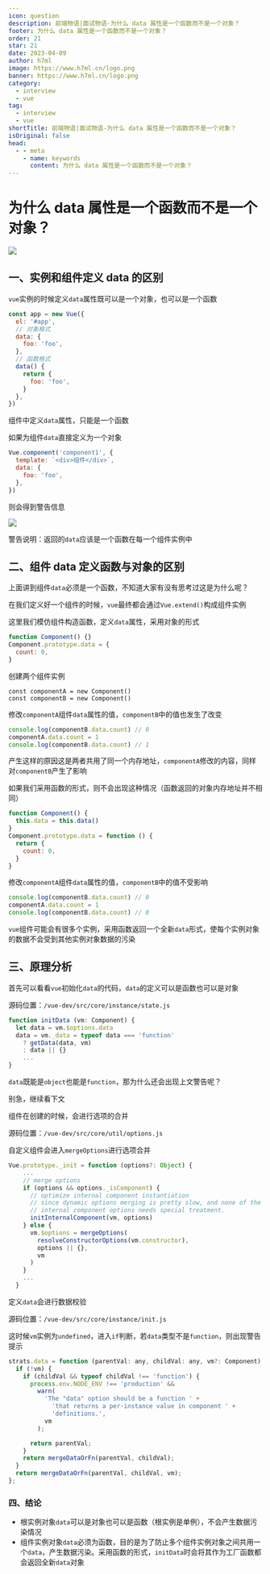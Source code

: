 ```yaml
---
icon: question
description: 前端物语|面试物语-为什么 data 属性是一个函数而不是一个对象？
footer: 为什么 data 属性是一个函数而不是一个对象？
order: 21
star: 21
date: 2023-04-09
author: h7ml
image: https://www.h7ml.cn/logo.png
banner: https://www.h7ml.cn/logo.png
category:
  - interview
  - vue
tag:
  - interview
  - vue
shortTitle: 前端物语|面试物语-为什么 data 属性是一个函数而不是一个对象？
isOriginal: false
head:
  - - meta
    - name: keywords
      content: 为什么 data 属性是一个函数而不是一个对象？
---
```


# 为什么 data 属性是一个函数而不是一个对象？

![](https://static.h7ml.cn/vitepress/assets/images/interview/83e51560-3acc-11eb-85f6-6fac77c0c9b3.png)

## 一、实例和组件定义 data 的区别

`vue`实例的时候定义`data`属性既可以是一个对象，也可以是一个函数

```js
const app = new Vue({
  el: '#app',
  // 对象格式
  data: {
    foo: 'foo',
  },
  // 函数格式
  data() {
    return {
      foo: 'foo',
    }
  },
})
```

组件中定义`data`属性，只能是一个函数

如果为组件`data`直接定义为一个对象

```js
Vue.component('component1', {
  template: `<div>组件</div>`,
  data: {
    foo: 'foo',
  },
})
```

则会得到警告信息

![](https://static.h7ml.cn/vitepress/assets/images/interview/8e6fc0c0-3acc-11eb-ab90-d9ae814b240d.png)

警告说明：返回的`data`应该是一个函数在每一个组件实例中

## 二、组件 data 定义函数与对象的区别

上面讲到组件`data`必须是一个函数，不知道大家有没有思考过这是为什么呢？

在我们定义好一个组件的时候，`vue`最终都会通过`Vue.extend()`构成组件实例

这里我们模仿组件构造函数，定义`data`属性，采用对象的形式

```js
function Component() {}
Component.prototype.data = {
  count: 0,
}
```

创建两个组件实例

```
const componentA = new Component()
const componentB = new Component()
```

修改`componentA`组件`data`属性的值，`componentB`中的值也发生了改变

```js
console.log(componentB.data.count) // 0
componentA.data.count = 1
console.log(componentB.data.count) // 1
```

产生这样的原因这是两者共用了同一个内存地址，`componentA`修改的内容，同样对`componentB`产生了影响

如果我们采用函数的形式，则不会出现这种情况（函数返回的对象内存地址并不相同）

```js
function Component() {
  this.data = this.data()
}
Component.prototype.data = function () {
  return {
    count: 0,
  }
}
```

修改`componentA`组件`data`属性的值，`componentB`中的值不受影响

```js
console.log(componentB.data.count) // 0
componentA.data.count = 1
console.log(componentB.data.count) // 0
```

`vue`组件可能会有很多个实例，采用函数返回一个全新`data`形式，使每个实例对象的数据不会受到其他实例对象数据的污染

## 三、原理分析

首先可以看看`vue`初始化`data`的代码，`data`的定义可以是函数也可以是对象

源码位置：`/vue-dev/src/core/instance/state.js`

```js
function initData (vm: Component) {
  let data = vm.$options.data
  data = vm._data = typeof data === 'function'
    ? getData(data, vm)
    : data || {}
    ...
}
```

`data`既能是`object`也能是`function`，那为什么还会出现上文警告呢？

别急，继续看下文

组件在创建的时候，会进行选项的合并

源码位置：`/vue-dev/src/core/util/options.js`

自定义组件会进入`mergeOptions`进行选项合并

```js
Vue.prototype._init = function (options?: Object) {
    ...
    // merge options
    if (options && options._isComponent) {
      // optimize internal component instantiation
      // since dynamic options merging is pretty slow, and none of the
      // internal component options needs special treatment.
      initInternalComponent(vm, options)
    } else {
      vm.$options = mergeOptions(
        resolveConstructorOptions(vm.constructor),
        options || {},
        vm
      )
    }
    ...
  }
```

定义`data`会进行数据校验

源码位置：`/vue-dev/src/core/instance/init.js`

这时候`vm`实例为`undefined`，进入`if`判断，若`data`类型不是`function`，则出现警告提示

```js
strats.data = function (parentVal: any, childVal: any, vm?: Component): ?Function {
  if (!vm) {
    if (childVal && typeof childVal !== 'function') {
      process.env.NODE_ENV !== 'production' &&
        warn(
          'The "data" option should be a function ' +
            'that returns a per-instance value in component ' +
            'definitions.',
          vm
        );

      return parentVal;
    }
    return mergeDataOrFn(parentVal, childVal);
  }
  return mergeDataOrFn(parentVal, childVal, vm);
};
```

### 四、结论

- 根实例对象`data`可以是对象也可以是函数（根实例是单例），不会产生数据污染情况
- 组件实例对象`data`必须为函数，目的是为了防止多个组件实例对象之间共用一个`data`，产生数据污染。采用函数的形式，`initData`时会将其作为工厂函数都会返回全新`data`对象
